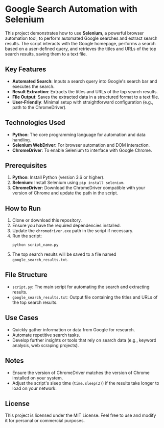 # Google Search Automation with Selenium

This project demonstrates how to use **Selenium**, a powerful browser automation tool, to perform automated Google searches and extract search results. The script interacts with the Google homepage, performs a search based on a user-defined query, and retrieves the titles and URLs of the top search results, saving them to a text file.

## Key Features
- **Automated Search**: Inputs a search query into Google's search bar and executes the search.
- **Result Extraction**: Extracts the titles and URLs of the top search results.
- **File Output**: Saves the extracted data in a structured format to a text file.
- **User-Friendly**: Minimal setup with straightforward configuration (e.g., path to the ChromeDriver).

## Technologies Used
- **Python**: The core programming language for automation and data handling.
- **Selenium WebDriver**: For browser automation and DOM interaction.
- **ChromeDriver**: To enable Selenium to interface with Google Chrome.

## Prerequisites
1. **Python**: Install Python (version 3.6 or higher).
2. **Selenium**: Install Selenium using `pip install selenium`.
3. **ChromeDriver**: Download the ChromeDriver compatible with your version of Chrome and update the path in the script.

## How to Run
1. Clone or download this repository.
2. Ensure you have the required dependencies installed.
3. Update the `chromedriver.exe` path in the script if necessary.
4. Run the script:
   ```bash
   python script_name.py
   ```
5. The top search results will be saved to a file named `google_search_results.txt`.

## File Structure
- `script.py`: The main script for automating the search and extracting results.
- `google_search_results.txt`: Output file containing the titles and URLs of the top search results.

## Use Cases
- Quickly gather information or data from Google for research.
- Automate repetitive search tasks.
- Develop further insights or tools that rely on search data (e.g., keyword analysis, web scraping projects).

## Notes
- Ensure the version of ChromeDriver matches the version of Chrome installed on your system.
- Adjust the script's sleep time (`time.sleep(2)`) if the results take longer to load on your network.

## License
This project is licensed under the MIT License. Feel free to use and modify it for personal or commercial purposes.

